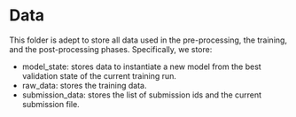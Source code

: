 # Data

This folder is adept to store all data used in the pre-processing, the training, and the post-processing phases.
Specifically, we store:
- model_state: stores data to instantiate a new model from the best validation state of the current training run.
- raw_data: stores the training data.
- submission_data: stores the list of submission ids and the current submission file.
